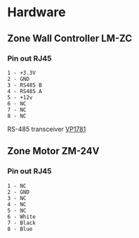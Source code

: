 # Hardware

## Zone Wall Controller LM-ZC
### Pin out RJ45
```
1 - +3.3V
2 - GND
3 - RS485 B
4 - RS485 A
5 - +12v
6 - NC
7 - NC
8 - NC 
```

RS-485 transceiver [VP1781](https://www.ti.com/product/SN65HVD1781?utm_source=google&utm_medium=cpc&utm_campaign=asc-int-null-44700045336317692_prodfolderdynamic-cpc-pf-google-soas_int&utm_content=prodfolddynamic&ds_k=DYNAMIC+SEARCH+ADS&DCM=yes&gad_source=1&gclid=Cj0KCQiA4Y-sBhC6ARIsAGXF1g4SdCjdQ4Kcp1qLM7-wSefl5zOqbiYIgv8Hh9PU1pq9QtgV2Wi8h5IaAge2EALw_wcB&gclsrc=aw.ds)

## Zone Motor ZM-24V
### Pin out RJ45
```
1 - NC
2 - GND
3 - NC
4 - NC
5 - NC
6 - White
7 - Black
8 - Blue 
```